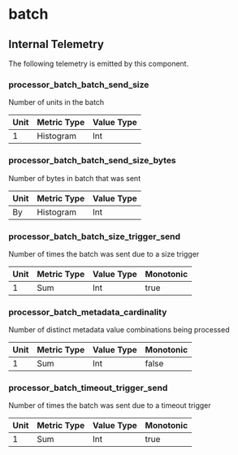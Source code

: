 [comment]: <> (Code generated by mdatagen. DO NOT EDIT.)

# batch

## Internal Telemetry

The following telemetry is emitted by this component.

### processor_batch_batch_send_size

Number of units in the batch

| Unit | Metric Type | Value Type |
| ---- | ----------- | ---------- |
| 1 | Histogram | Int |

### processor_batch_batch_send_size_bytes

Number of bytes in batch that was sent

| Unit | Metric Type | Value Type |
| ---- | ----------- | ---------- |
| By | Histogram | Int |

### processor_batch_batch_size_trigger_send

Number of times the batch was sent due to a size trigger

| Unit | Metric Type | Value Type | Monotonic |
| ---- | ----------- | ---------- | --------- |
| 1 | Sum | Int | true |

### processor_batch_metadata_cardinality

Number of distinct metadata value combinations being processed

| Unit | Metric Type | Value Type | Monotonic |
| ---- | ----------- | ---------- | --------- |
| 1 | Sum | Int | false |

### processor_batch_timeout_trigger_send

Number of times the batch was sent due to a timeout trigger

| Unit | Metric Type | Value Type | Monotonic |
| ---- | ----------- | ---------- | --------- |
| 1 | Sum | Int | true |
